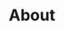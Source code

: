 ---
title: "About"

intro: >
  Hi! I'm Felipe Cordero, a structural engineer and software developer with over 14 years of experience in the AEC (Architecture, Engineering, and Construction) world. I started out designing buildings and infrastructure in Chile, but over the years I've found myself drawn to solving bigger, systemic problems—things like automation, optimization, and how tech can transform the way we build.

study: >
  Right now, I'm living in Montréal and diving deep into AI and Machine Learning at Collège LaSalle. It's been an exciting shift—combining my background in engineering with tools like Python, PyTorch, and predictive modeling to build smarter systems.

passion_title: "What I'm passionate about"
passion_text: >
  I'm especially interested in applying AI to real-world engineering challenges, and that's what I've been doing at ObraLink. There, I lead the development of autonomous tools for real-time structural analysis and machine learning models that estimate concrete demand with surprising accuracy.

mix: >
  What sets me apart? I think it's the mix. I understand buildings, I speak code fluently, and I know how to lead teams that build things—from concrete foundations to clean, scalable software. I love bringing structure to complexity and finding elegant ways to make systems work better.

personal: >
  When I'm not working, I'm probably playing tennis, cooking, playing drums, swimming, or just out exploring with my camera. I also enjoy volunteering, like welcoming new students to LaSalle
  College.

quickfacts:
  - icon: briefcase
    title: "Current Role"
    value: "Senior Sof Developer at ObraLink"
  - icon: graduation-cap
    title: "Education"
    value: "AI and Machine Learning at Collège LaSalle"
  - icon: language
    title: "Languages"
    value: "French, English, Spanish"
  - icon: heart
    title: "Interests"
    value: "Playing tennis, Cooking, Drumming, Photography, Swimming"

---